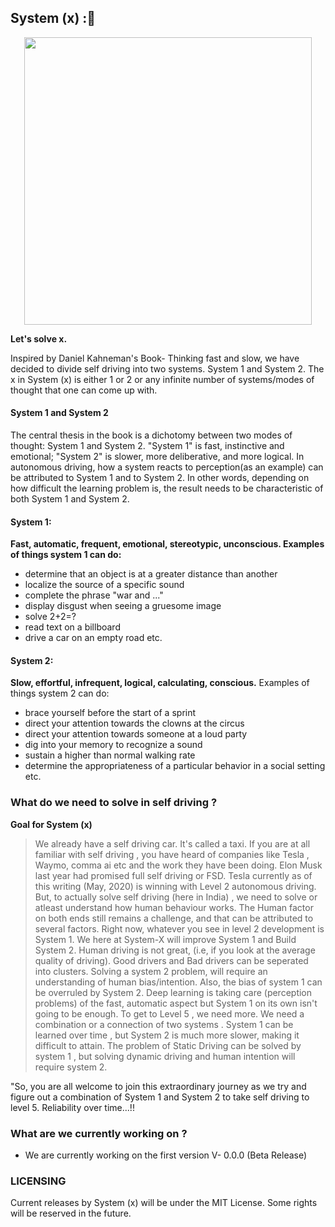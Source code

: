 ##  System (x) ::wrench:

<!-- Alignment options!!!!! -->
<p align="center">
  <img width="460" height="460" src="https://icon-library.com/images/variable-icon/variable-icon-26.jpg">
</p>


**Let's solve x.**

Inspired by Daniel Kahneman's Book- Thinking fast and slow, we have decided to divide self driving into two systems. System 1 and System 2. 
The x in System (x) is either 1 or 2 or any infinite number of systems/modes of thought that one can come up with.

#### System 1 and System 2

The central thesis in the book is a dichotomy between two modes of thought: System 1 and System 2.
"System 1" is fast, instinctive and emotional; "System 2" is slower, more deliberative, and more logical.
In autonomous driving, how a system reacts to perception(as an example) can be attributed to System 1 and  to System 2. In other words, depending on how difficult the learning 
problem is, the result needs to be characteristic of both System 1 and System 2.

#### System 1:
**Fast, automatic, frequent, emotional, stereotypic, unconscious. Examples of things system 1 can do:**
- determine that an object is at a greater distance than another
- localize the source of a specific sound
- complete the phrase "war and ..."
- display disgust when seeing a gruesome image
- solve 2+2=?
- read text on a billboard
- drive a car on an empty road etc.

#### System 2:
**Slow, effortful, infrequent, logical, calculating, conscious.**
Examples of things system 2 can do:
- brace yourself before the start of a sprint
- direct your attention towards the clowns at the circus
- direct your attention towards someone at a loud party
- dig into your memory to recognize a sound
- sustain a higher than normal walking rate
- determine the appropriateness of a particular behavior in a social setting etc.

### What do we need to solve in self driving ?

**Goal for System (x)**

> We already have a self driving car. It's called a taxi. If you are at all familiar with self driving , you have heard of companies like Tesla , Waymo, comma ai  etc and the work they have been doing. Elon Musk last year had promised full self driving or FSD. Tesla currently as of this writing (May, 2020) is winning  with Level 2 autonomous driving. But, to actually solve self driving (here in India) , we need to solve or atleast understand how human behaviour works. The Human factor on both ends still remains a challenge, and that can be attributed to several factors. Right now, whatever you see in level 2 development is System 1. We here at System-X will improve System 1 and Build System 2.  Human driving is not great, (i.e, if you look at the average quality of driving). Good drivers and Bad drivers can be seperated into clusters. Solving a system 2 problem, will require an understanding of human bias/intention. Also, the bias of system 1 can be overruled by System 2. Deep learning is taking care (perception problems) of the fast, automatic aspect but System 1 on its own isn't going to be enough. To get to Level 5 , we need more. We need a combination or a connection of two systems . System 1 can be learned over time , but System 2 is much more slower, making it difficult to attain. The problem of Static Driving can be solved by system 1 , but solving dynamic driving and human intention will require system 2.

"So, you are all welcome to join this extraordinary journey as we try and figure out a combination of System 1 and System 2 to take self driving to level 5. Reliability over time...!!


### What are we currently working on ?

- We are currently working on the first version V- 0.0.0 (Beta Release)

### LICENSING

Current releases by System (x) will be under the MIT License. Some rights will be reserved in the future.
